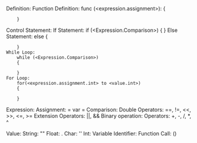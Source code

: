 Definition:
    Function Definition:
        func <identifier>(<expression.assignment>): <type>
        {
            
        }

Control Statement:
    If Statement:
        if (<Expression.Comparison>)
        {
            <then>
        }
    Else Statement:
        else
        {
            
        }
    While Loop:
        while (<Expression.Comparison>)
        {

        }
    For Loop:
        for(<expression.assignment.int> to <value.int>)
        {

        }

Expression:
    Assignment:
        <type> <identifier> = <value>
        var <identifier> = <value>
    Comparison:
        <value> <double operator> <value>
        <value> <double operator> <value> <extension operator> <value> <double operator> <value>
        Double Operators:
            ==, !=, <<, >>, <=, >=
        Extension Operators:
            ||, &&
    Binary operation:
        <value> <operator> <value>
        Operators:
            +, -, /, *, ^

Value:
    String:
        "<String>"
    Float:
        <int>.<int>
    Char:
        '<Char>'
    Int:
        <Int>
    Variable Identifier:
        <identifier>
    Function Call:
        <function name>()